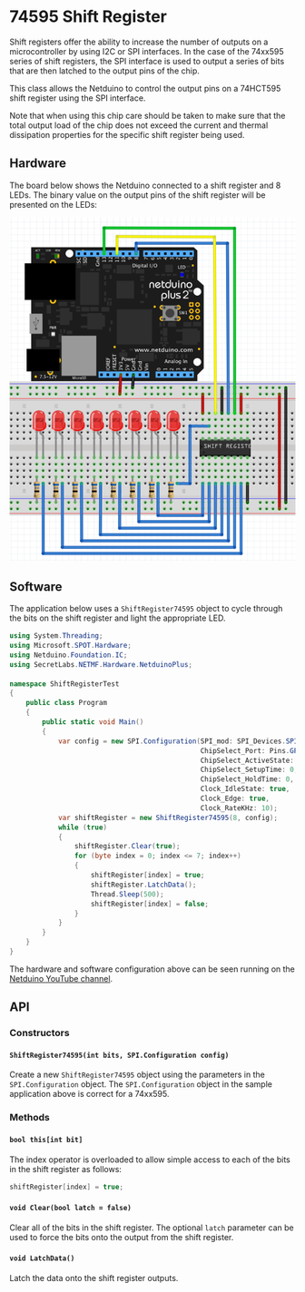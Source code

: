 ﻿# 74595 Shift Register

Shift registers offer the ability to increase the number of outputs on a microcontroller by using I2C or SPI interfaces.  In the case of the 74xx595 series of shift registers, the SPI interface is used to output a series of bits that are then latched to the output pins of the chip.

This class allows the Netduino to control the output pins on a 74HCT595 shift register using the SPI interface.

Note that when using this chip care should be taken to make sure that the total output load of the chip does not exceed the current and thermal dissipation properties for the specific shift register being used.

## Hardware

The board below shows the Netduino connected to a shift register and 8 LEDs.  The binary value on the output pins of the shift register will be presented on the LEDs:

![Shift Register and LEDs on Breadboard](ShiftRegisterAndLEDsOnBreadboard.png)

## Software

The application below uses a `ShiftRegister74595` object to cycle through the bits on the shift register and light the appropriate LED.

```csharp
using System.Threading;
using Microsoft.SPOT.Hardware;
using Netduino.Foundation.IC;
using SecretLabs.NETMF.Hardware.NetduinoPlus;

namespace ShiftRegisterTest
{
    public class Program
    {
        public static void Main()
        {
            var config = new SPI.Configuration(SPI_mod: SPI_Devices.SPI1,
                                               ChipSelect_Port: Pins.GPIO_PIN_D8,
                                               ChipSelect_ActiveState: false,
                                               ChipSelect_SetupTime: 0,
                                               ChipSelect_HoldTime: 0,
                                               Clock_IdleState: true,
                                               Clock_Edge: true,
                                               Clock_RateKHz: 10);
            var shiftRegister = new ShiftRegister74595(8, config);
            while (true)
            {
                shiftRegister.Clear(true);
                for (byte index = 0; index <= 7; index++)
                {
                    shiftRegister[index] = true;
                    shiftRegister.LatchData();
                    Thread.Sleep(500);
                    shiftRegister[index] = false;
                }
            }
        }
    }
}
```

The hardware and software configuration above can be seen running on the [Netduino YouTube channel](https://youtu.be/uLxth43EwIQ).

## API

### Constructors

#### `ShiftRegister74595(int bits, SPI.Configuration config)`

Create a new `ShiftRegister74595` object using the parameters in the `SPI.Configuration` object.  The `SPI.Configuration` object in the sample application above is correct for a 74xx595.

### Methods

#### `bool this[int bit]`

The index operator is overloaded to allow simple access to each of the bits in the shift register as follows:

```csharp
shiftRegister[index] = true;
```

#### `void Clear(bool latch = false)`

Clear all of the bits in the shift register.  The optional `latch` parameter can be used to force the bits onto the output from the shift register.

#### `void LatchData()`

Latch the data onto the shift register outputs.